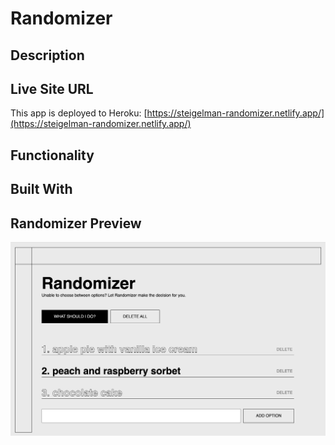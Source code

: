 # Randomizer

## Description

## Live Site URL
This app is deployed to Heroku: 
[https://steigelman-randomizer.netlify.app/](https://steigelman-randomizer.netlify.app/)

## Functionality

## Built With

## Randomizer Preview
<img src="/public/img/randomizer-preview.png" alt="chat app" width="840"/>
